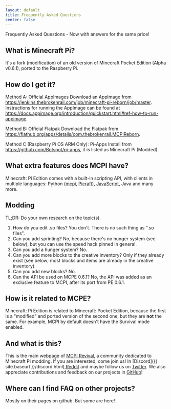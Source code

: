 ```yaml
---
layout: default
title: Frequently Asked Questions
center: false
---
```


Frequently Asked Questions - Now with answers for the same price!

## What is Minecraft Pi?

It's a fork (modification) of an old version of Minecraft Pocket Edition (Alpha v0.6.1), ported to the Raspberry Pi.

## How do I get it?

Method A: Official AppImages
Download an AppImage from https://jenkins.thebrokenrail.com/job/minecraft-pi-reborn/job/master. Instructions for running the AppImage can be found at https://docs.appimage.org/introduction/quickstart.html#ref-how-to-run-appimage.

Method B: Official Flatpak
Download the Flatpak from https://flathub.org/apps/details/com.thebrokenrail.MCPIReborn.

Method C (Raspberry Pi OS ARM Only): Pi-Apps
Install from https://github.com/Botspot/pi-apps, it is listed as Minecraft Pi (Modded). 

## What extra features does MCPI have?

Minecraft: Pi Edition comes with a built-in scripting API, with clients in multiple languages: Python ([mcpi](https://github.com/martinohanlon/mcpi), [Picraft](https://picraft.readthedocs.io/)), [JavaScript](https://github.com/mdnorman/node-mcpi), Java and many more.

## Modding
TL;DR: Do your own research on the topic(s).

1. How do you edit .so files?
You don't. There is no such thing as ".so files".
2. Can you add sprinting?
No, because there's no hunger system (see below), but you can use the speed hack pinned in general.
3. Can you add a hunger system?
No.
4. Can you add more blocks to the creative inventory?
Only if they already exist (see below; most blocks and items are already in the creative inventory).
5. Can you add new blocks?
No.
6. Can the API be used on MCPE 0.6.1?
No, the API was added as an exclusive feature to MCPI, after its port from PE 0.6.1.

## How is it related to MCPE?

Minecraft: Pi Edition is related to Minecraft: Pocket Edition, because the first is a "modified" and ported version of the second one, but they are **not** the same. For example, MCPI by default doesn't have the Survival mode enabled.


## And what is this?

This is the main webpage of [MCPI Revival](https://github.com/MCPI-Revival), a community dedicated to Minecraft Pi modding. If you are interested, come join us! In [Discord]({{ site.baseurl }}/discord.html),[Reddit](https://reddit.com/r/MCPIDevs) and maybe follow us on [Twitter](https://twitter.com/mcpirevival). We also appreciate contributions and feedback on our projects in [GitHub](https://github.com/MCPI-Devs)!

## Where can I find FAQ on other projects?

Mostly on their pages on github. But some are here!
